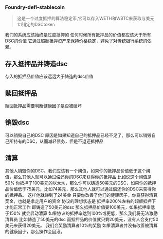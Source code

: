 ### Foundry-defi-stablecoin

>这是一个过度抵押的算法稳定币,它可以存入WETH和WBTC来获取与美元1:1锚定的DSCtoken



我们的系统应该始终是过度抵押的 任何时候所有抵押品的价值都应该大于所有DSC的价值 
它通过超额抵押资产来保持价格稳定，避免了对传统银行系统的依赖。

## 存入抵押品并铸造dsc
存入的抵押品价值应该远远大于铸造的dsc价值

## 赎回抵押品
赎回抵押品需要判断健康因子是否被破坏

## 销毁dsc
可以销毁自己的DSC 原因是如果知道自己的抵押品已经不足了，那么可以销毁自己所持有的DSC，从而减轻债务，但是不退还抵押品

## 清算

其他人销毁你的DSC。我们应该有一个阈值，如果你的抵押品价值低于这个阈值，那么其他人就可以通过偿还你的DSC来获得你的抵押品 
比如说这个阈值是50% 你抵押了100美元的以太坊，那么你可以铸造50美元的DSC，如果你的抵押品价值低于75美元，比如74美元，那么其他人就可以通过偿还你的DSC来获得你的抵押品。
这样他就赚到了24美金
只要你改善了他们的健康因子，你将获得清算奖金，也就是拿走用户的资金
协议的理想状态是 抵押率200%左右的超额抵押下才能正常工作 即铸造了50美元的dsc 那么抵押品价值要100美元，如果抵押率低于150% 就会启动清算
如果协议的抵押率达到100%或更低，那么我们将无法激励清算员 比如铸造了50美元的dsc 而抵押品的价值就只剩20美元，没有人会支付50美元来获得20美元。
我们会奖励清算者10%的奖励 如果清算者并没有改善被清算的健康因子，那么操作会回滚。
